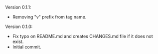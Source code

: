 Version 0.1.1:
 - Removing "v" prefix from tag name.

Version 0.1.0:
 - Fix typo on README.md and creates CHANGES.md file if it does not exist.
 - Initial commit.

